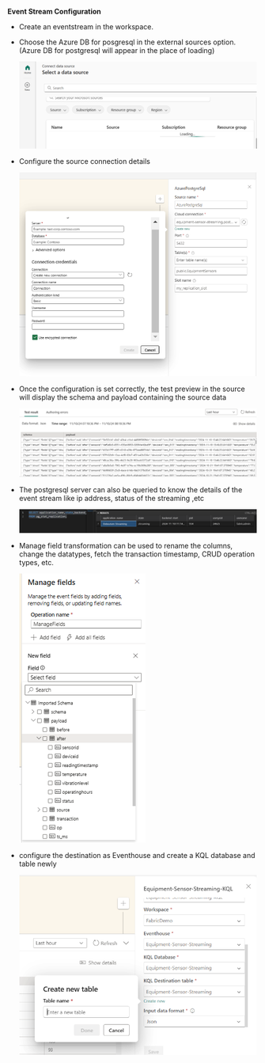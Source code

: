 **Event Stream Configuration**

- Create an eventstream in the workspace.
- Choose the Azure DB for posgresql in the external sources option. 
        (Azure DB for postgresql will appear in the place of loading)
  
    ![choose_source](images/choose_source.png)
- Configure the source connection details

    ![source_server](images/source_server.png)

- Once the configuration is set correctly, the test preview in the source will display the schema and payload containing the source data

    ![source_preview](images/source_preview.png)

- The postgresql server can also be queried to know the details of the event stream like ip address, status of the streaming ,etc

    ![replication_state](images/replication_state.png)

- Manage field transformation can be used to rename the columns, change the datatypes, fetch the transaction timestamp, CRUD operation types, etc.

    ![manage_field](images/manage_field.png)

- configure the destination as Eventhouse and create a KQL database and table newly

    ![kql_destination](images/kql_destination.png)
